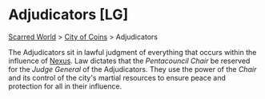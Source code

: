 # Adjudicators [LG]
[Scarred World](./scarred-world.md) > [City of Coins](./city-of-coins.md) > Adjudicators

The Adjudicators sit in lawful judgment of everything that occurs within the influence of [Nexus](./city-of-coins.md). Law dictates that the *Pentacouncil Chair* be reserved for the *Judge General* of the Adjudicators. They use the power of the *Chair* and its control of the city's martial resources to ensure peace and protection for all in their influence.